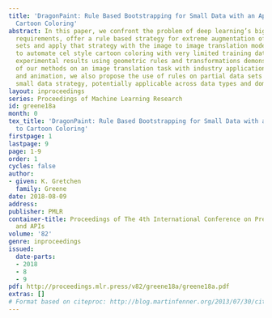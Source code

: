 ```yaml
---
title: 'DragonPaint: Rule Based Bootstrapping for Small Data with an Application to
  Cartoon Coloring'
abstract: In this paper, we confront the problem of deep learning’s big labeled data
  requirements, offer a rule based strategy for extreme augmentation of small data
  sets and apply that strategy with the image to image translation model by \citetpix2pix:16
  to automate cel style cartoon coloring with very limited training data.  While our
  experimental results using geometric rules and transformations demonstrate the performance
  of our methods on an image translation task with industry applications in art, design
  and animation, we also propose the use of rules on partial data sets as a generalizable
  small data strategy, potentially applicable across data types and domains.
layout: inproceedings
series: Proceedings of Machine Learning Research
id: greene18a
month: 0
tex_title: 'DragonPaint: Rule Based Bootstrapping for Small Data with an Application
  to Cartoon Coloring'
firstpage: 1
lastpage: 9
page: 1-9
order: 1
cycles: false
author:
- given: K. Gretchen
  family: Greene
date: 2018-08-09
address: 
publisher: PMLR
container-title: Proceedings of The 4th International Conference on Predictive Applications
  and APIs
volume: '82'
genre: inproceedings
issued:
  date-parts:
  - 2018
  - 8
  - 9
pdf: http://proceedings.mlr.press/v82/greene18a/greene18a.pdf
extras: []
# Format based on citeproc: http://blog.martinfenner.org/2013/07/30/citeproc-yaml-for-bibliographies/
---
```

